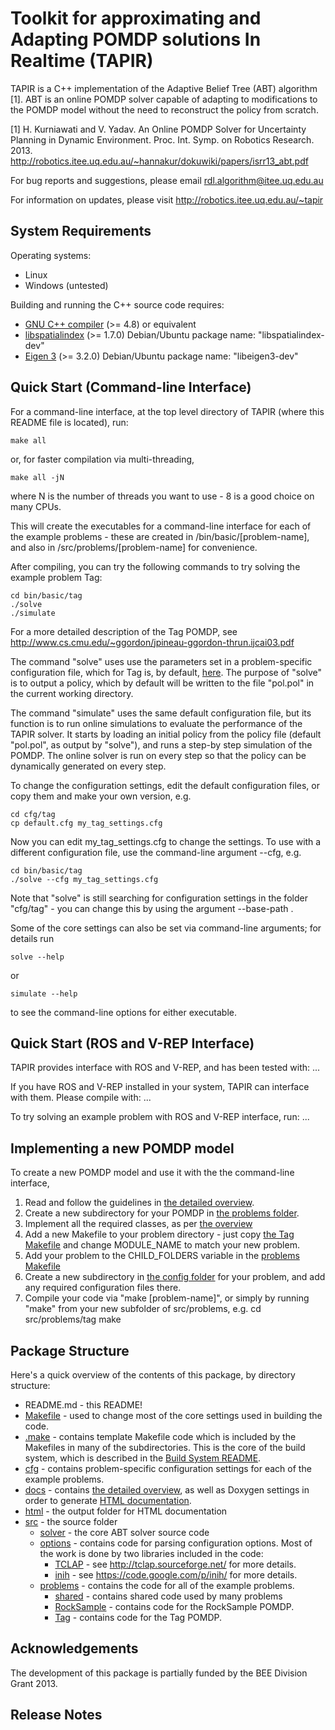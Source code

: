 Toolkit for approximating and Adapting POMDP solutions In Realtime (TAPIR)
==========================================================================

TAPIR is a C++ implementation of the Adaptive Belief Tree (ABT) algorithm [1].
ABT is an online POMDP solver capable of adapting to modifications to the POMDP
model without the need to reconstruct the policy from scratch.

[1] H. Kurniawati and V. Yadav. An Online POMDP Solver for Uncertainty Planning
in Dynamic Environment. Proc. Int. Symp. on Robotics Research. 2013.
http://robotics.itee.uq.edu.au/~hannakur/dokuwiki/papers/isrr13_abt.pdf

For bug reports and suggestions, please email rdl.algorithm@itee.uq.edu.au

For information on updates, please visit http://robotics.itee.uq.edu.au/~tapir


System Requirements
-------------------

Operating systems:
- Linux
- Windows (untested)

Building and running the C++ source code requires:
- [GNU C++ compiler](https://gcc.gnu.org) (>= 4.8) or equivalent
- [libspatialindex](http://libspatialindex.github.io) (>= 1.7.0)
	Debian/Ubuntu package name: "libspatialindex-dev"
- [Eigen 3](http://eigen.tuxfamily.org) (>= 3.2.0)
	Debian/Ubuntu package name: "libeigen3-dev"


Quick Start (Command-line Interface)
------------------------------------

For a command-line interface, at the top level directory of TAPIR
(where this README file is located), run:

    make all

or, for faster compilation via multi-threading,

    make all -jN

where N is the number of threads you want to use - 8 is a good choice on many
CPUs.

This will create the executables for a command-line interface for each of
the example problems - these are created in /bin/basic/[problem-name],
and also in /src/problems/[problem-name] for convenience.

After compiling, you can try the following commands to try solving the example
problem Tag:

    cd bin/basic/tag
    ./solve
    ./simulate

For a more detailed description of the Tag POMDP, see
http://www.cs.cmu.edu/~ggordon/jpineau-ggordon-thrun.ijcai03.pdf

The command "solve" uses use the parameters set in a problem-specific
configuration file, which for Tag is, by default, [here](cfg/tag/default.cfg).
The purpose of "solve" is to output a policy, which by default will be
written to the file "pol.pol" in the current working directory.

The command "simulate" uses the same default configuration file, but its
function is to run online simulations to evaluate the performance of
the TAPIR solver. It starts by loading an initial policy from the policy
file (default "pol.pol", as output by "solve"), and runs a step-by step
simulation of the POMDP. The online solver is run on every step so that
the policy can be dynamically generated on every step.

To change the configuration settings, edit the default configuration
files, or copy them and make your own version, e.g.

    cd cfg/tag
    cp default.cfg my_tag_settings.cfg

Now you can edit my_tag_settings.cfg to change the settings. To use
with a different configuration file, use the command-line argument
--cfg, e.g.

    cd bin/basic/tag
    ./solve --cfg my_tag_settings.cfg

Note that "solve" is still searching for configuration settings in
the folder "cfg/tag" - you can change this by using the argument
--base-path <path>.

Some of the core settings can also be set via command-line arguments;
for details run

    solve --help

or

    simulate --help

to see the command-line options for either executable.

Quick Start (ROS and V-REP Interface)
-------------------------------------

TAPIR provides interface with ROS and V-REP, and has been tested with:
...

If you have ROS and V-REP installed in your system, TAPIR can interface with
them. Please compile with:
...


To try solving an example problem with ROS and V-REP interface, run:
...


Implementing a new POMDP model
------------------------------

To create a new POMDP model and use it with the the command-line interface,

1. Read and follow the guidelines in [the detailed overview](docs/Overview.md).
2. Create a new subdirectory for your POMDP in
[the problems folder](src/problems).
3. Implement all the required classes, as per [the overview](docs/Overview.md)
4. Add a new Makefile to your problem directory - just copy
[the Tag Makefile](src/problems/tag/Makefile) and change MODULE_NAME to match
your new problem.
5. Add your problem to the CHILD_FOLDERS variable in the
[problems Makefile](src/problems/Makefile)
6. Create a new subdirectory in [the config folder](cfg) for your problem, and
add any required configuration files there.
7. Compile your code via "make [problem-name]", or simply by running "make" from
your new subfolder of src/problems, e.g.
    cd src/problems/tag
    make

Package Structure
-----------------

Here's a quick overview of the contents of this package, by directory structure:
- README.md - this README!
- [Makefile](Makefile) - used to change most of the core settings used
in building the code.
- [.make](.make) - contains template Makefile code which is included by
the Makefiles in many of the subdirectories. This is the core of the build
system, which is described in the [Build System README](.make/README.md).
- [cfg](cfg) - contains problem-specific configuration settings for each of the
example problems.
- [docs](docs) - contains [the detailed overview](docs/Overview.md), as well as
Doxygen settings in order to generate [HTML documentation](html/index.html).
- [html](html) - the output folder for HTML documentation
- [src](src) - the source folder
    - [solver](src/solver) - the core ABT solver source code
    - [options](src/options) - contains code for parsing configuration options.
    Most of the work is done by two libraries included in the code:
        - [TCLAP](src/options/tclap) - see http://tclap.sourceforge.net/ for
        more details.
        - [inih](src/options/inih) - see https://code.google.com/p/inih/ for
        more details.
    - [problems](src/problems) - contains the code for all of the example
    problems.
        - [shared](src/problems/shared) - contains shared code used by many
        problems
        - [RockSample](src/problems/rocksample) - contains code for the
        RockSample POMDP.
        - [Tag](src/problems/tag) - contains code for the Tag POMDP.

Acknowledgements
----------------

The development of this package is partially funded by
the BEE Division Grant 2013.


Release Notes
-------------
